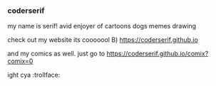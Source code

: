 ### coderserif


my name is serif!
avid enjoyer of cartoons
dogs
memes
drawing


check out my website its cooooool B) https://coderserif.github.io

and my comics as well. just go to https://coderserif.github.io/comix?comix=0 

ight cya :trollface:

